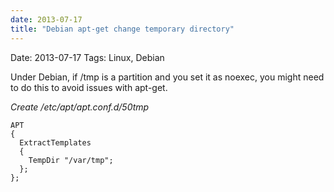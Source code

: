```yaml
---
date: 2013-07-17
title: "Debian apt-get change temporary directory"
---
```

Date: 2013-07-17
Tags: Linux, Debian

Under Debian, if /tmp is a partition and you set it as noexec, you might need to do this to avoid issues with apt-get.

*Create /etc/apt/apt.conf.d/50tmp*

	APT
	{
	  ExtractTemplates
	  {
		TempDir "/var/tmp";
	  };
	};
